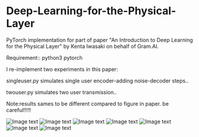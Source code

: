 # Deep-Learning-for-the-Physical-Layer
PyTorch implementation for part of paper "An Introduction to Deep Learning for the Physical Layer" by Kenta Iwasaki on behalf of Gram.AI.


Requirement::
python3 pytorch

I re-implement two experiments in this paper:


 singleuser.py simulates single user encoder-adding noise-decoder steps..
 
 
 twouser.py simulates two user transmission..
 
 
 Note:results sames to be different compared to figure in paper. be careful!!!!! 
 
 ![Image text](https://github.com/musicbeer/Deep-Learning-for-the-Physical-Layer/raw/master/paper1.png)
 ![Image text](https://github.com/musicbeer/Deep-Learning-for-the-Physical-Layer/raw/master/paper2.png)
  ![Image text](https://github.com/musicbeer/Deep-Learning-for-the-Physical-Layer/raw/master/paper3.png)
   ![Image text](https://github.com/musicbeer/Deep-Learning-for-the-Physical-Layer/raw/master/paper4.png)
    ![Image text](https://github.com/musicbeer/Deep-Learning-for-the-Physical-Layer/raw/master/paper5.png)
     ![Image text](https://github.com/musicbeer/Deep-Learning-for-the-Physical-Layer/raw/master/paper6.png)
      ![Image text](https://github.com/musicbeer/Deep-Learning-for-the-Physical-Layer/raw/master/paper7.png)
